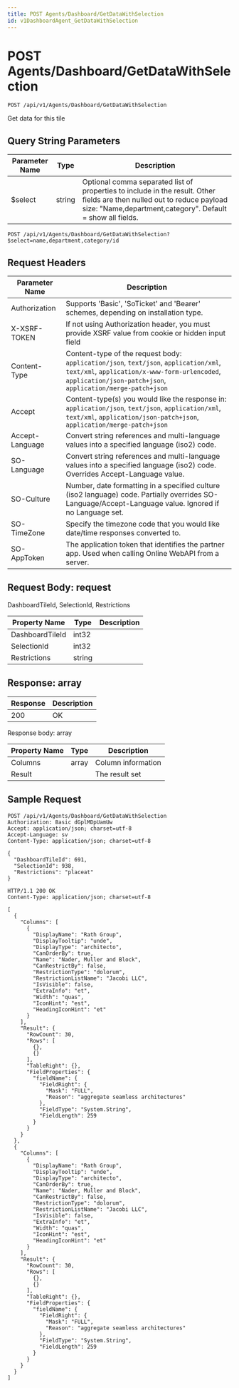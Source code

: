 ```yaml
---
title: POST Agents/Dashboard/GetDataWithSelection
id: v1DashboardAgent_GetDataWithSelection
---
```


# POST Agents/Dashboard/GetDataWithSelection

```http
POST /api/v1/Agents/Dashboard/GetDataWithSelection
```

Get data for this tile







## Query String Parameters

| Parameter Name | Type |  Description |
|----------------|------|--------------|
| $select | string |  Optional comma separated list of properties to include in the result. Other fields are then nulled out to reduce payload size: "Name,department,category". Default = show all fields. |

```http
POST /api/v1/Agents/Dashboard/GetDataWithSelection?$select=name,department,category/id
```


## Request Headers

| Parameter Name | Description |
|----------------|-------------|
| Authorization  | Supports 'Basic', 'SoTicket' and 'Bearer' schemes, depending on installation type. |
| X-XSRF-TOKEN   | If not using Authorization header, you must provide XSRF value from cookie or hidden input field |
| Content-Type | Content-type of the request body: `application/json`, `text/json`, `application/xml`, `text/xml`, `application/x-www-form-urlencoded`, `application/json-patch+json`, `application/merge-patch+json` |
| Accept         | Content-type(s) you would like the response in: `application/json`, `text/json`, `application/xml`, `text/xml`, `application/json-patch+json`, `application/merge-patch+json` |
| Accept-Language | Convert string references and multi-language values into a specified language (iso2) code. |
| SO-Language | Convert string references and multi-language values into a specified language (iso2) code. Overrides Accept-Language value. |
| SO-Culture | Number, date formatting in a specified culture (iso2 language) code. Partially overrides SO-Language/Accept-Language value. Ignored if no Language set. |
| SO-TimeZone | Specify the timezone code that you would like date/time responses converted to. |
| SO-AppToken | The application token that identifies the partner app. Used when calling Online WebAPI from a server. |

## Request Body: request  

DashboardTileId, SelectionId, Restrictions 

| Property Name | Type |  Description |
|----------------|------|--------------|
| DashboardTileId | int32 |  |
| SelectionId | int32 |  |
| Restrictions | string |  |


## Response: array



| Response | Description |
|----------------|-------------|
| 200 | OK |

Response body: array

| Property Name | Type |  Description |
|----------------|------|--------------|
| Columns | array | Column information |
| Result |  | The result set |

## Sample Request

```http!
POST /api/v1/Agents/Dashboard/GetDataWithSelection
Authorization: Basic dGplMDpUamUw
Accept: application/json; charset=utf-8
Accept-Language: sv
Content-Type: application/json; charset=utf-8

{
  "DashboardTileId": 691,
  "SelectionId": 938,
  "Restrictions": "placeat"
}
```

```http_
HTTP/1.1 200 OK
Content-Type: application/json; charset=utf-8

[
  {
    "Columns": [
      {
        "DisplayName": "Rath Group",
        "DisplayTooltip": "unde",
        "DisplayType": "architecto",
        "CanOrderBy": true,
        "Name": "Nader, Muller and Block",
        "CanRestrictBy": false,
        "RestrictionType": "dolorum",
        "RestrictionListName": "Jacobi LLC",
        "IsVisible": false,
        "ExtraInfo": "et",
        "Width": "quas",
        "IconHint": "est",
        "HeadingIconHint": "et"
      }
    ],
    "Result": {
      "RowCount": 30,
      "Rows": [
        {},
        {}
      ],
      "TableRight": {},
      "FieldProperties": {
        "fieldName": {
          "FieldRight": {
            "Mask": "FULL",
            "Reason": "aggregate seamless architectures"
          },
          "FieldType": "System.String",
          "FieldLength": 259
        }
      }
    }
  },
  {
    "Columns": [
      {
        "DisplayName": "Rath Group",
        "DisplayTooltip": "unde",
        "DisplayType": "architecto",
        "CanOrderBy": true,
        "Name": "Nader, Muller and Block",
        "CanRestrictBy": false,
        "RestrictionType": "dolorum",
        "RestrictionListName": "Jacobi LLC",
        "IsVisible": false,
        "ExtraInfo": "et",
        "Width": "quas",
        "IconHint": "est",
        "HeadingIconHint": "et"
      }
    ],
    "Result": {
      "RowCount": 30,
      "Rows": [
        {},
        {}
      ],
      "TableRight": {},
      "FieldProperties": {
        "fieldName": {
          "FieldRight": {
            "Mask": "FULL",
            "Reason": "aggregate seamless architectures"
          },
          "FieldType": "System.String",
          "FieldLength": 259
        }
      }
    }
  }
]
```